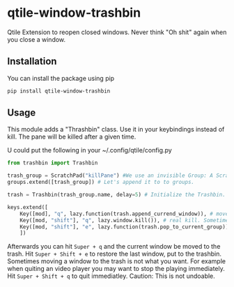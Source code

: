 # qtile-window-trashbin
Qtile Extension to reopen closed windows. Never think "Oh shit" again when you close a window.

## Installation
You can install the package using pip
```bash
pip install qtile-window-trashbin
```

## Usage
This module adds a "Thrashbin" class. Use it in your keybindings instead of kill. The pane will be killed after a given time.

U could put the following in your ~/.config/qtile/config.py
```python
from trashbin import Trashbin

trash_group = ScratchPad("killPane") #We use an invisible Group: A ScratchPad.
groups.extend([trash_group]) # Let's append it to to groups.

trash = Trashbin(trash_group.name, delay=5) # Initialize the Trashbin. Use the newly created Group to store the windows. Kill a Window put to the trashbin afert 5 seconds.

keys.extend([
    Key([mod], "q", lazy.function(trash.append_currend_window)), # move to trash
    Key([mod, "shift"], "q", lazy.window.kill()), # real kill. Sometimes you want to kill insteadly.
    Key([mod, "shift"], "e", lazy.function(trash.pop_to_current_group)) # Restore the last window put to the trashbin.
    ])

```
Afterwards you can hit `Super + q` and the current window be moved to the trash.
Hit `Super + Shift + e` to restore the last window, put to the trashbin.
Sometimes moving a window to the trash is not what you want.
For example when quiting an video player you may want to stop the playing immediately.
Hit `Super + Shift + q` to quit immediatley. Caution: This is not undoable.
